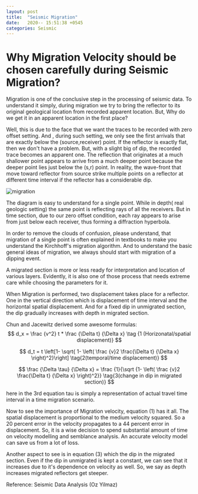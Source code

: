 ```yaml
---
layout: post
title:  "Seismic Migration"
date:   2020-- 15:51:38 +0545
categories: Seismic
---
```




# Why Migration Velocity should be chosen carefully during Seismic Migration?



Migration is one of the conclusive step in the processing of seismic data. To understand it simply, during migration we try to bring the reflector to its original geological location from recorded apparent location. But, Why do we get it in an apparent location in the first place?

Well, this is due to the face that we want the traces to be recorded with zero offset setting. And , during such setting, we only see the first arrivals that are exactly below the (source,receiver) point. If the reflector is exactly flat, then we don't have a problem. But, with a slight big of dip, the recorded trace becomes an apparent one.  The reflection that originates at a much shallower point appears to arrive from a much deeper point because the deeper point lies just below the (s,r) point. In reality, the wave-front that move toward reflector from source strike multiple points  on a reflector at different time interval if the reflector has a considerable dip. 

![migration](https://www.researchgate.net/profile/Paul_Veeken/publication/326208399/figure/fig38/AS:652969859088386@1532691554723/The-Kirchhoff-migration-uses-the-Huygens-Principle-for-a-diffraction-point-A.png)



The diagram is easy to understand for a single point. While in depth( real geologic setting) the same point is reflecting rays of all the receivers. But in time section, due to our zero offset condition, each ray appears to arise from just below each receiver, thus forming a diffraction hyperbola.

In order to remove the clouds of confusion, please understand, that migration of a single point is often explained in textbooks to make you understand the Kirchhoff's migration algorithm. And to understand the basic general ideas of migration, we always should start with migration of a dipping event.

A migrated section is more or less ready for interpretation and location of various layers. Evidently, it is also one of those process that needs extreme care while choosing the parameters for it.

When Migration is performed, two displacement takes place for a reflector. One in the vertical direction which is displacement of time interval and the horizontal spatial displacement. And for a fixed dip in unmigrated section, the dip gradually increases with depth in migrated section.

Chun and Jacewitz derived some awesome formulas:
$$
d_x = \frac {v^2} t * \frac {\Delta t} {\Delta x}       \tag {1 (Horizonatal/spatial displacement)}
$$

$$
d_t = t  \left[1- \sqrt{ 1- \left( \frac {v}2 \frac{\Delta t} {\Delta x}  \right)^2}\right] \tag{2(temporal/time displacement)}
$$

$$
\frac {\Delta \tau} {\Delta x} = \frac {1}{\sqrt {1- \left( \frac {v}2 \frac{\Delta t} {\Delta x} \right)^2}} \tag{3(change in dip in migrated section)}
$$

here   in the 3rd equation tau is simply a representation of actual travel time interval in a time migration scenario.



Now to see the importance of Migration velocity, equation (1) has it all.  The spatial displacement is proportional to the medium velocity squared. So a 20 percent error in the velocity propagates to a 44 percent error in displacement. So, it is a wise decision to spend substantial amount of time on velocity modelling and semblance analysis. An accurate velocity model can save us from a lot of loss.

Another aspect to see is in equation (3) which the dip in the migrated section. Even if the dip in unmigrated is kept a constant, we can see that it increases due to it's dependence on velocity as well. So, we say as depth increases migrated reflectors get steeper.





Reference: Seismic Data Analysis (Oz Yilmaz)